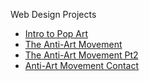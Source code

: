 Web Design Projects

<ul>
    <li><a href="intro_html/index.html" target="_blank">Intro to Pop Art</a></li>
    <li><a href="html5_css/index.html" target="_blank">The Anti-Art Movement</a></li>
    <li><a href="adv_css/index.html" target="_blank">The Anti-Art Movement Pt2</a></li>
    <li><a href="response/index.html" target="blank">Anti-Art Movement Contact</a></li>
</ul>